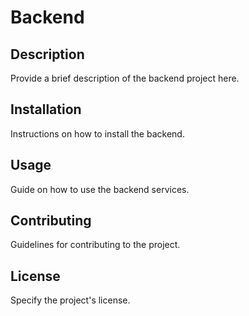 # Backend

## Description
Provide a brief description of the backend project here.

## Installation
Instructions on how to install the backend.

## Usage
Guide on how to use the backend services.

## Contributing
Guidelines for contributing to the project.

## License
Specify the project's license.
